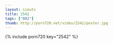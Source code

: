 ```yaml
--- 
layout: sieutv
title: 2542
tags: ["002"]
thumb: http://porn720.net/video/2542/poster.jpg
---
```

{% include porn720 key="2542" %} 
